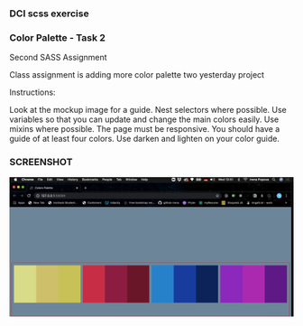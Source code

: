 ### DCI scss exercise

### Color Palette - Task 2

Second SASS Assignment

Class assignment is adding more color palette two yesterday project

Instructions:

Look at the mockup image for a guide.
Nest selectors where possible.
Use variables so that you can update and change the main colors easily.
Use mixins where possible.
The page must be responsive.
You should have a guide of at least four colors.
Use darken and lighten on your color guide.

### SCREENSHOT

![alt text](color-palette-task-2.png)
